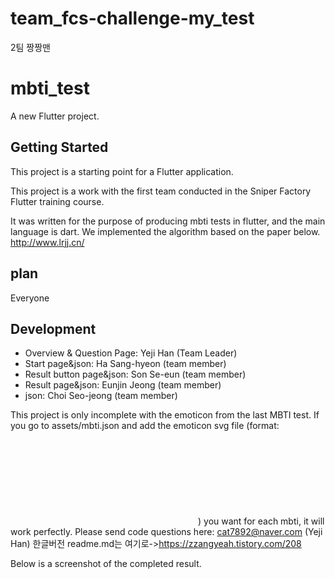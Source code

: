 # team_fcs-challenge-my_test
2팀 짱짱맨

# mbti_test

A new Flutter project.

## Getting Started

This project is a starting point for a Flutter application.

This project is a work with the first team conducted in the Sniper Factory Flutter training course.

It was written for the purpose of producing mbti tests in flutter, and the main language is dart.
We implemented the algorithm based on the paper below.
http://www.lrjj.cn/

## plan
Everyone

## Development
- Overview & Question Page: Yeji Han (Team Leader)
- Start page&json: Ha Sang-hyeon (team member)
- Result button page&json: Son Se-eun (team member)
- Result page&json: Eunjin Jeong (team member)
- json: Choi Seo-jeong (team member)

This project is only incomplete with the emoticon from the last MBTI test. If you go to assets/mbti.json and add the emoticon svg file (format: <svg>~~~</svg>) you want for each mbti, it will work perfectly.
Please send code questions here: cat7892@naver.com (Yeji Han)
한글버전 readme.md는 여기로->https://zzangyeah.tistory.com/208

Below is a screenshot of the completed result.

